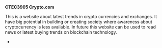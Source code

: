 **CTEC3905 Crypto.com**


 This is a website about latest trends in crypto currencies and exchanges. It have big potential in building or creating society where awareness about cryptocurrency is less available.
 In future this website can be used to read news or latest buying trends on blockchain technology.  

 *
